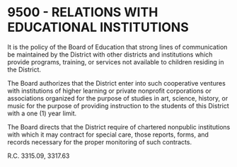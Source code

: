9500 - RELATIONS WITH EDUCATIONAL INSTITUTIONS
==============================================

It is the policy of the Board of Education that strong lines of
communication be maintained by the District with other districts and
institutions which provide programs, training, or services not available
to children residing in the District.

The Board authorizes that the District enter into such cooperative
ventures with institutions of higher learning or private nonprofit
corporations or associations organized for the purpose of studies in
art, science, history, or music for the purpose of providing instruction
to the students of this District with a one (1) year limit.

The Board directs that the District require of chartered nonpublic
institutions with which it may contract for special care, those reports,
forms, and records necessary for the proper monitoring of such
contracts.

R.C. 3315.09, 3317.63
